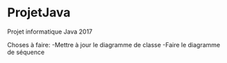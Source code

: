 # ProjetJava
Projet informatique Java 2017 

Choses à faire:
-Mettre à jour le diagramme de classe
-Faire le diagramme de séquence
